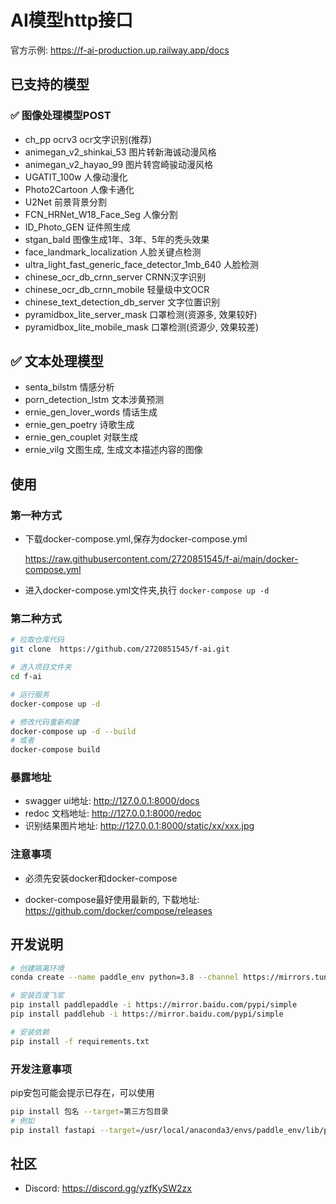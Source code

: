 # AI模型http接口

官方示例: https://f-ai-production.up.railway.app/docs

## 已支持的模型

### ✅  图像处理模型POST
- ch_pp ocrv3 ocr文字识别(推荐)
- animegan_v2_shinkai_53 图片转新海诚动漫风格
- animegan_v2_hayao_99 图片转宫崎骏动漫风格
- UGATIT_100w 人像动漫化
- Photo2Cartoon 人像卡通化
- U2Net 前景背景分割
- FCN_HRNet_W18_Face_Seg 人像分割
- ID_Photo_GEN 证件照生成
- stgan_bald 图像生成1年、3年、5年的秃头效果
- face_landmark_localization 人脸关键点检测
- ultra_light_fast_generic_face_detector_1mb_640 人脸检测
- chinese_ocr_db_crnn_server CRNN汉字识别
- chinese_ocr_db_crnn_mobile 轻量级中文OCR
- chinese_text_detection_db_server 文字位置识别
- pyramidbox_lite_server_mask 口罩检测(资源多, 效果较好)
- pyramidbox_lite_mobile_mask 口罩检测(资源少, 效果较差)

## ✅  文本处理模型 
- senta_bilstm 情感分析
- porn_detection_lstm 文本涉黄预测
- ernie_gen_lover_words 情话生成
- ernie_gen_poetry 诗歌生成
- ernie_gen_couplet 对联生成
- ernie_vilg 文图生成, 生成文本描述内容的图像

## 使用
### 第一种方式

- 下载docker-compose.yml,保存为docker-compose.yml
  
  https://raw.githubusercontent.com/2720851545/f-ai/main/docker-compose.yml

- 进入docker-compose.yml文件夹,执行
`docker-compose up -d`

### 第二种方式

```bash
# 拉取仓库代码
git clone  https://github.com/2720851545/f-ai.git

# 进入项目文件夹
cd f-ai

# 运行服务
docker-compose up -d

# 修改代码重新构建
docker-compose up -d --build
# 或者
docker-compose build
```
### 暴露地址
- swagger ui地址: http://127.0.0.1:8000/docs
- redoc 文档地址: http://127.0.0.1:8000/redoc
- 识别结果图片地址: http://127.0.0.1:8000/static/xx/xxx.jpg 

### 注意事项


- 必须先安装docker和docker-compose

- docker-compose最好使用最新的, 下载地址: https://github.com/docker/compose/releases

## 开发说明

```bash
# 创建隔离环境
conda create --name paddle_env python=3.8 --channel https://mirrors.tuna.tsinghua.edu.cn/anaconda/pkgs/free/  

# 安装百度飞浆
pip install paddlepaddle -i https://mirror.baidu.com/pypi/simple
pip install paddlehub -i https://mirror.baidu.com/pypi/simple

# 安装依赖
pip install -f requirements.txt
```
### 开发注意事项

pip安包可能会提示已存在，可以使用

```bash
pip install 包名 --target=第三方包目录
# 例如
pip install fastapi --target=/usr/local/anaconda3/envs/paddle_env/lib/python3.8/site-packages
```


## 社区
- Discord: https://discord.gg/yzfKySW2zx
